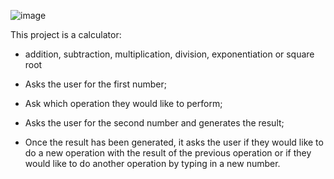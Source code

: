 
  ![image](https://github.com/Henryk-Raskovisch/Calculator/assets/144486400/8273b76d-2bed-4cd8-b6cd-07c15bc40819)


This project is a calculator:

 - addition, subtraction, multiplication, division, exponentiation or square root

- Asks the user for the first number;

- Ask which operation they would like to perform;

- Asks the user for the second number and generates the result;

- Once the result has been generated, it asks the user if they would like to do a new operation with the result of the previous operation or if they would like to do another operation by typing in a new number. 
